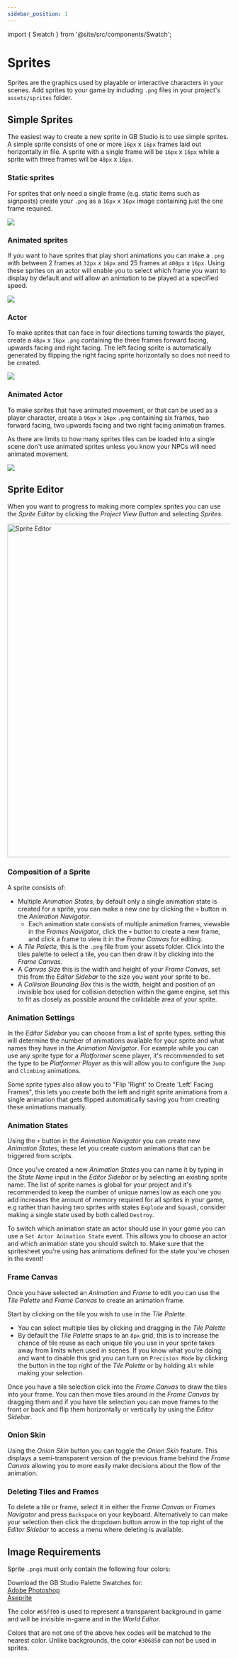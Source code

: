 ```yaml
---
sidebar_position: 1
---
```


import { Swatch } from '@site/src/components/Swatch';

# Sprites

Sprites are the graphics used by playable or interactive characters in your scenes. Add sprites to your game by including `.png` files in your project's `assets/sprites` folder.

## Simple Sprites

The easiest way to create a new sprite in GB Studio is to use simple sprites. A simple sprite consists of one or more `16px` x `16px` frames laid out horizontally in file. A sprite with a single frame will be `16px` x `16px` while a sprite with three frames will be `48px` x `16px`.

### Static sprites

For sprites that only need a single frame (e.g. static items such as signposts) create your `.png` as a `16px` x `16px` image containing just the one frame required.

<img src="/es/img/sprites/cat.png" className="HelpSprite" />

### Animated sprites

If you want to have sprites that play short animations you can make a `.png` with between 2 frames at `32px` x `16px` and 25 frames at `400px` x `16px`. Using these sprites on an actor will enable you to select which frame you want to display by default and will allow an animation to be played at a specified speed.

<img src="/es/img/sprites/fire.png" className="HelpSprite" />

### Actor

To make sprites that can face in four directions turning towards the player, create a `48px` x `16px` `.png` containing the three frames forward facing, upwards facing and right facing. The left facing sprite is automatically generated by flipping the right facing sprite horizontally so does not need to be created.

<img src="/es/img/sprites/npc001.png" className="HelpSprite" />

### Animated Actor

To make sprites that have animated movement, or that can be used as a player character, create a `96px` x `16px` `.png` containing six frames, two forward facing, two upwards facing and two right facing animation frames.

As there are limits to how many sprites tiles can be loaded into a single scene don't use animated sprites unless you know your NPCs will need animated movement.

<img src="/es/img/sprites/player.png" className="HelpSprite" />

## Sprite Editor

When you want to progress to making more complex sprites you can use the _Sprite Editor_ by clicking the _Project View Button_ and selecting _Sprites_.

<img title="Sprite Editor" src="/es/img/screenshots/sprite-editor-v3.png" width="752" />

### Composition of a Sprite

A sprite consists of:
-  Multiple _Animation States_, by default only a single animation state is created for a sprite, you can make a new one by clicking the `+` button in the _Animation Navigator_.
    - Each animation state consists of multiple animation frames, viewable in the _Frames Navigator_, click the `+` button to create a new frame, and click a frame to view it in the _Frame Canvas_ for editing.
- A _Tile Palette_, this is the `.png` file from your assets folder. Click into the tiles palette to select a tile, you can then draw it by clicking into the _Frame Canvas_.
- A _Canvas Size_ this is the width and height of your _Frame Canvas_, set this from the _Editor Sidebar_ to the size you want your sprite to be.
- A _Collision Bounding Box_ this is the width, height and position of an invisible box used for collision detection within the game engine, set this to fit as closely as possible around the collidable area of your sprite.

### Animation Settings

In the _Editor Sidebar_ you can choose from a list of sprite types, setting this will determine the number of animations available for your sprite and what names they have in the _Animation Navigator_. For example while you can use any sprite type for a _Platformer_ scene player, it's recommended to set the type to be _Platformer Player_ as this will allow you to configure the `Jump` and `Climbing` animations.

Some sprite types also allow you to "Flip 'Right' to Create 'Left' Facing Frames", this lets you create both the left and right sprite animations from a single animation that gets flipped automatically saving you from creating these animations manually.

### Animation States

Using the `+` button in the _Animation Navigator_ you can create new _Animation States_, these let you create custom animations that can be triggered from scripts.

Once you've created a new _Animation States_ you can name it by typing in the _State Name_ input in the _Editor Sidebar_ or by selecting an existing sprite name. The list of sprite names is global for your project and it's recommended to keep the number of unique names low as each one you add increases the amount of memory required for all sprites in your game, e.g rather than having two sprites with states `Explode` and `Squash`, consider making a single state used by both called `Destroy`.

To switch which animation state an actor should use in your game you can use a `Set Actor Animation State` event. This allows you to choose an actor and which animation state you should switch to. Make sure that the spritesheet you're using has animations defined for the state you've chosen in the event!

### Frame Canvas

Once you have selected an _Animation_ and _Frame_ to edit you can use the _Tile Palette_ and _Frame Canvas_ to create an animation frame.

Start by clicking on the tile you wish to use in the _Tile Palette_.
- You can select multiple tiles by clicking and dragging in the _Tile Palette_
- By default the _Tile Palette_ snaps to an `8px` grid, this is to increase the chance of tile reuse as each unique tile you use in your sprite takes away from limits when used in scenes. If you know what you're doing and want to disable this grid you can turn on `Precision Mode` by clicking the button in the top right of the _Tile Palette_ or by holding `Alt` while making your selection.

Once you have a tile selection click into the _Frame Canvas_ to draw the tiles into your frame. You can then move tiles around in the _Frame Canvas_ by dragging them and if you have tile selection you can move frames to the front or back and flip them horizontally or vertically by using the _Editor Sidebar_.

### Onion Skin

Using the _Onion Skin_ button you can toggle the _Onion Skin_ feature. This displays a semi-transparent version of the previous frame behind the _Frame Canvas_ allowing you to more easily make decisions about the flow of the animation. 

### Deleting Tiles and Frames

To delete a tile or frame, select it in either the _Frame Canvas_ or _Frames Navigator_ and press `Backspace` on your keyboard. Alternatively to can make your selection then click the dropdown button arrow in the top right of the _Editor Sidebar_ to access a menu where deleting is available.

## Image Requirements

Sprite `.png`s must only contain the following four colors:

<Swatch color="#071821" />
<Swatch color="#86c06c" />
<Swatch color="#e0f8cf" />
<Swatch color="#65ff00" />

<div className="InfoBox">
Download the GB Studio Palette Swatches for:<br />
<a href="/assets/swatches/gb-studio-photoshop.aco">Adobe Photoshop</a><br />
<a href="/assets/swatches/gb-studio-aseprite.aseprite">Aseprite</a>
</div>

The color `#65ff00` is used to represent a transparent background in game and will be invisible in-game and in the _World Editor_.

Colors that are not one of the above hex codes will be matched to the nearest color. Unlike backgrounds, the color `#306850` can not be used in sprites.

